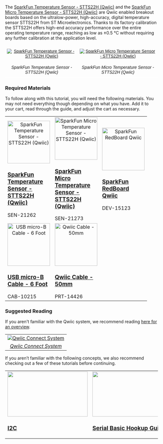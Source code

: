 The [SparkFun Temperature Sensor - STTS22H (Qwiic)](https://www.sparkfun.com/products/21262) and the [SparkFun Micro Temperature Sensor - STTS22H (Qwiic)](https://www.sparkfun.com/products/21273) are Qwiic enabled breakout boards based on the ultralow-power, high-accuracy, digital temperature sensor STTS22H from ST Microelectronics. Thanks to its factory calibration the STTS22H offers high-end accuracy performance over the entire operating temperature range, reaching as low as ±0.5 °C without requiring any further calibration at the application level. 


<style type="text/css">
.tg  {border-collapse:collapse;border-spacing:0;}
.tg td{font-family:Arial, sans-serif;font-size:14px;padding:10px 5px;border-style:solid;border-width:1px;overflow:hidden;word-break:normal;border-color:black;}
.tg th{font-family:Arial, sans-serif;font-size:14px;font-weight:normal;padding:10px 5px;border-style:solid;border-width:1px;overflow:hidden;word-break:normal;border-color:black;}
.tg .tg-v0mg{border-color:#ffffff;text-align:center;vertical-align:middle}
</style>
<table class="tg">
  <tr>
    <th class="tg-v0mg"><a href="https://cdn.sparkfun.com/assets/parts/2/1/0/3/8/STTS22-_01.jpg"><img src="https://cdn.sparkfun.com/assets/parts/2/1/0/3/8/STTS22-_01.jpg" alt="SparkFun Temperature Sensor - STTS22H (Qwiic)"></a></th>
    <th class="tg-v0mg"><a href="https://cdn.sparkfun.com/assets/parts/2/1/0/5/1/STTS22Micro-_01.jpg"><img src="https://cdn.sparkfun.com/assets/parts/2/1/0/5/1/STTS22Micro-_01.jpg" alt="SparkFun Micro Temperature Sensor - STTS22H (Qwiic)"></a></th>
  </tr>
  <tr>
    <td class="tg-v0mg"><i>SparkFun Temperature Sensor - STTS22H (Qwiic)</i></td>
    <td class="tg-v0mg"><i>SparkFun Micro Temperature Sensor - STTS22H (Qwiic)</i></td>
  </tr>
</table>


### Required Materials

To follow along with this tutorial, you will need the following materials. You may not need everything though depending on what you have. Add it to your cart, read through the guide, and adjust the cart as necessary.

<div>
<table style="border-style:none">
    <tr>
        <td width="140">
            <a href="https://www.sparkfun.com/products/21262">
              <div style="text-align: center"><img src="https://cdn.sparkfun.com/assets/parts/2/1/0/3/8/STTS22-_01.jpg" alt="SparkFun Temperature Sensor - STTS22H (Qwiic)" height="140"></div>
              <h3 style="text-align: left">SparkFun Temperature Sensor - STTS22H (Qwiic)</h3>
            </a>
            <span>SEN-21262</span>
        </td>
        <td width="140">
            <a href="https://www.sparkfun.com/products/21273">
              <div style="text-align: center"><img src="https://cdn.sparkfun.com/assets/parts/2/1/0/5/1/STTS22Micro-_01.jpg" alt="SparkFun Micro Temperature Sensor - STTS22H (Qwiic)" height="140"></div>
              <h3 style="text-align: left">SparkFun Micro Temperature Sensor - STTS22H (Qwiic)</h3>
            </a>
            <span>SEN-21273</span>
        </td>
        <td width="140">
            <a href="https://www.sparkfun.com/products/15123">
              <div style="text-align: center"><img src="https://cdn.sparkfun.com//assets/parts/1/3/4/9/2/15123-SparkFun_RedBoard_Qwiic-01a.jpg" alt="SparkFun RedBoard Qwiic" height="140"></div>
              <h3 style="text-align: left">SparkFun RedBoard Qwiic</h3>
            </a>
            <span>DEV-15123</span>
        </td>
    </tr>
    <tr>
      <td width="140">
          <a href="https://www.sparkfun.com/products/10215">
            <div style="text-align: center"><img src="https://cdn.sparkfun.com//assets/parts/4/5/5/8/10215-01.jpg" alt="USB micro-B Cable - 6 Foot" height="140"></div>
            <h3 style="text-align: left">USB micro-B Cable - 6 Foot</h3>
          </a>
          <span>CAB-10215</span>
      </td>
        <td width="140">
            <a href="https://www.sparkfun.com/products/14426">
              <div style="text-align: center"><img src="https://cdn.sparkfun.com//assets/parts/1/2/4/5/2/14426-Qwiic_Cable_-_50mm-01.jpg" alt="Qwiic Cable - 50mm" height="140"></div>
              <h3 style="text-align: left">Qwiic Cable - 50mm</h3>
            </a>
            <span>PRT-14426</span>
        </td>
    </tr>
</table>
</div>



### Suggested Reading

If you aren't familiar with the Qwiic system, we recommend reading [here for an overview](https://www.sparkfun.com/qwiic).

<div style="text-align: center">
<table style="border-style:none">
  <tr>
   <td>
   <div style="text-align: center"><a href="https://www.sparkfun.com/qwiic"><img src="https://cdn.sparkfun.com/r/457-457/assets/learn_tutorials/8/2/Qwiic-registered-black.png" alt="Qwiic Connect System" title="Click to learn more about the Qwiic Connect System!"></a></td></div>
  </tr>
  <tr>
    <td><div style="text-align: center"><i><a href="https://www.sparkfun.com/qwiic">Qwiic Connect System</a></i></div></td>
  </tr>
</table>
</div>

If you aren’t familiar with the following concepts, we also recommend checking out a few of these tutorials before continuing.

<table style="border-style:none">
    <tr>
        <td style="vertical-align: text-top;" width="264px">
            <a href="https://learn.sparkfun.com/tutorials/i2c">
            <div style="text-align: center"><img src="https://cdn.sparkfun.com/c/264-148/assets/learn_tutorials/8/2/I2C-Block-Diagram.jpg" style="width:264px; height:148px; object-fit:contain;"></div>
            <h3 style="text-align: left">I2C
            </h3></a>
        </td>
        <td style="vertical-align: text-top;" width="264px">
            <a href="https://learn.sparkfun.com/tutorials/serial-basic-hookup-guide">
            <div style="text-align: center"><img src="https://cdn.sparkfun.com/c/264-148/assets/learn_tutorials/5/9/7/14050-01.jpg" style="width:264px; height:148px; object-fit:contain;"></div>
            <h3 style="text-align: left">Serial Basic Hookup Guide
            </h3></a>
        </td>
        <td style="vertical-align: text-top;" width="264px">
            <a href="https://learn.sparkfun.com/tutorials/redboard-plus-hookup-guide">
            <div style="text-align: center"><img src="https://cdn.sparkfun.com/c/264-148/assets/learn_tutorials/1/7/5/8/18158-SparkFun_RedBoard_Plus-01.jpg" style="width:264px; height:148px; object-fit:contain;"></div>
            <h3 style="text-align: left">RedBoard Hookup Guide
            </h3></a>
        </td>
    <tr>
</table>

